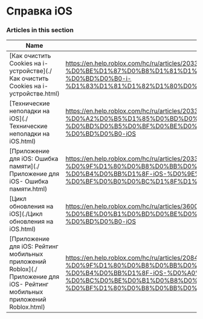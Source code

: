 # Справка iOS  
### Articles in this section
Name|URL
-|-
[Как очистить Cookies на i-устройстве](./Как очистить Cookies на i-устройстве.html) |https://en.help.roblox.com/hc/ru/articles/203313530-%D0%9A%D0%B0%D0%BA-%D0%BE%D1%87%D0%B8%D1%81%D1%82%D0%B8%D1%82%D1%8C-Cookies-%D0%BD%D0%B0-i-%D1%83%D1%81%D1%82%D1%80%D0%BE%D0%B9%D1%81%D1%82%D0%B2%D0%B5
[Технические неполадки на  iOS](./Технические неполадки на  iOS.html) |https://en.help.roblox.com/hc/ru/articles/203313470-%D0%A2%D0%B5%D1%85%D0%BD%D0%B8%D1%87%D0%B5%D1%81%D0%BA%D0%B8%D0%B5-%D0%BD%D0%B5%D0%BF%D0%BE%D0%BB%D0%B0%D0%B4%D0%BA%D0%B8-%D0%BD%D0%B0-iOS
[Приложение для iOS: Ошибка памяти](./Приложение для iOS- Ошибка памяти.html) |https://en.help.roblox.com/hc/ru/articles/203313540-%D0%9F%D1%80%D0%B8%D0%BB%D0%BE%D0%B6%D0%B5%D0%BD%D0%B8%D0%B5-%D0%B4%D0%BB%D1%8F-iOS-%D0%9E%D1%88%D0%B8%D0%B1%D0%BA%D0%B0-%D0%BF%D0%B0%D0%BC%D1%8F%D1%82%D0%B8
[Цикл обновления на iOS](./Цикл обновления на iOS.html) |https://en.help.roblox.com/hc/ru/articles/360000361586-%D0%A6%D0%B8%D0%BA%D0%BB-%D0%BE%D0%B1%D0%BD%D0%BE%D0%B2%D0%BB%D0%B5%D0%BD%D0%B8%D1%8F-%D0%BD%D0%B0-iOS
[Приложение для iOS: Рейтинг мобильных приложений Roblox](./Приложение для iOS- Рейтинг мобильных приложений Roblox.html) |https://en.help.roblox.com/hc/ru/articles/208478126-%D0%9F%D1%80%D0%B8%D0%BB%D0%BE%D0%B6%D0%B5%D0%BD%D0%B8%D0%B5-%D0%B4%D0%BB%D1%8F-iOS-%D0%A0%D0%B5%D0%B9%D1%82%D0%B8%D0%BD%D0%B3-%D0%BC%D0%BE%D0%B1%D0%B8%D0%BB%D1%8C%D0%BD%D1%8B%D1%85-%D0%BF%D1%80%D0%B8%D0%BB%D0%BE%D0%B6%D0%B5%D0%BD%D0%B8%D0%B9-Roblox